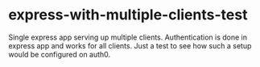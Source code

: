# express-with-multiple-clients-test

Single express app serving up multiple clients. Authentication is done in express app and works for all clients. Just a test to see how such a setup would be configured on auth0.
